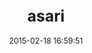 ---
layout: post
title:  "asari"
repo:   "duwanis/asari"
date:   2015-02-18 16:59:51
gemurl: http://github.com/duwanis/asari
---